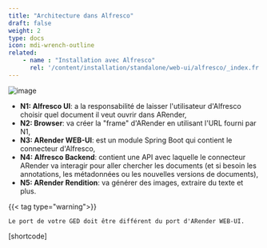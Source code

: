 ```yaml
---
title: "Architecture dans Alfresco"
draft: false
weight: 2
type: docs
icon: mdi-wrench-outline
related:
    - name : "Installation avec Alfresco"
      rel: '/content/installation/standalone/web-ui/alfresco/_index.fr.md'
---
```


![image]([shortcode])

* **N1: Alfresco UI**: a la responsabilité de laisser l'utilisateur d'Alfresco choisir quel document il veut ouvrir dans ARender,
* **N2: Browser**: va créer la "frame" d'ARender en utilisant l'URL fourni par N1,
* **N3: ARender WEB-UI**: est un module Spring Boot qui contient le connecteur d'Alfresco,
* **N4: Alfresco Backend**: contient une API avec laquelle le connecteur ARender va interagir pour aller chercher les documents 
(et si besoin les annotations, les métadonnées ou les nouvelles versions de documents),
* **N5: ARender Rendition**: va générer des images, extraire du texte et plus.


{{< tag type="warning">}}

```
Le port de votre GED doit être différent du port d'ARender WEB-UI.
```

[shortcode]